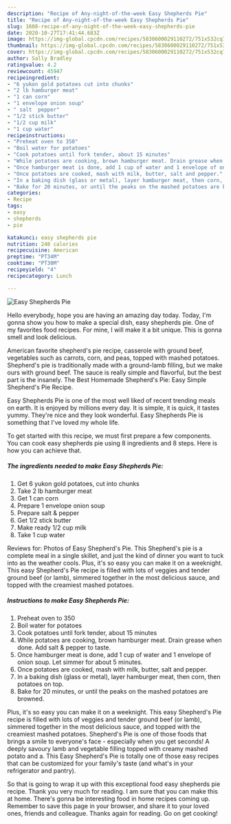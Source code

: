 ```yaml
---
description: "Recipe of Any-night-of-the-week Easy Shepherds Pie"
title: "Recipe of Any-night-of-the-week Easy Shepherds Pie"
slug: 1608-recipe-of-any-night-of-the-week-easy-shepherds-pie
date: 2020-10-27T17:41:44.683Z
image: https://img-global.cpcdn.com/recipes/5830600029110272/751x532cq70/easy-shepherds-pie-recipe-main-photo.jpg
thumbnail: https://img-global.cpcdn.com/recipes/5830600029110272/751x532cq70/easy-shepherds-pie-recipe-main-photo.jpg
cover: https://img-global.cpcdn.com/recipes/5830600029110272/751x532cq70/easy-shepherds-pie-recipe-main-photo.jpg
author: Sally Bradley
ratingvalue: 4.2
reviewcount: 45947
recipeingredient:
- "6 yukon gold potatoes cut into chunks"
- "2 lb hamburger meat"
- "1 can corn"
- "1 envelope onion soup"
- " salt  pepper"
- "1/2 stick butter"
- "1/2 cup milk"
- "1 cup water"
recipeinstructions:
- "Preheat oven to 350"
- "Boil water for potatoes"
- "Cook potatoes until fork tender, about 15 minutes"
- "While potatoes are cooking, brown hamburger meat. Drain grease when done. Add salt &amp; pepper to taste."
- "Once hamburger meat is done, add 1 cup of water and 1 envelope of onion soup. Let simmer for about 5 minutes."
- "Once potatoes are cooked, mash with milk, butter, salt and pepper."
- "In a baking dish (glass or metal), layer hamburger meat, then corn, then potatoes on top."
- "Bake for 20 minutes, or until the peaks on the mashed potatoes are browned."
categories:
- Recipe
tags:
- easy
- shepherds
- pie

katakunci: easy shepherds pie 
nutrition: 248 calories
recipecuisine: American
preptime: "PT34M"
cooktime: "PT30M"
recipeyield: "4"
recipecategory: Lunch

---
```



![Easy Shepherds Pie](https://img-global.cpcdn.com/recipes/5830600029110272/751x532cq70/easy-shepherds-pie-recipe-main-photo.jpg)

Hello everybody, hope you are having an amazing day today. Today, I'm gonna show you how to make a special dish, easy shepherds pie. One of my favorites food recipes. For mine, I will make it a bit unique. This is gonna smell and look delicious.

American favorite shepherd&#39;s pie recipe, casserole with ground beef, vegetables such as carrots, corn, and peas, topped with mashed potatoes. Shepherd&#39;s pie is traditionally made with a ground-lamb filling, but we make ours with ground beef. The sauce is really simple and flavorful, but the best part is the insanely. The Best Homemade Shepherd&#39;s Pie: Easy Simple Shepherd&#39;s Pie Recipe.

Easy Shepherds Pie is one of the most well liked of recent trending meals on earth. It is enjoyed by millions every day. It is simple, it is quick, it tastes yummy. They're nice and they look wonderful. Easy Shepherds Pie is something that I've loved my whole life.


To get started with this recipe, we must first prepare a few components. You can cook easy shepherds pie using 8 ingredients and 8 steps. Here is how you can achieve that.

<!--inarticleads1-->

##### The ingredients needed to make Easy Shepherds Pie:

1. Get 6 yukon gold potatoes, cut into chunks
1. Take 2 lb hamburger meat
1. Get 1 can corn
1. Prepare 1 envelope onion soup
1. Prepare  salt &amp; pepper
1. Get 1/2 stick butter
1. Make ready 1/2 cup milk
1. Take 1 cup water


Reviews for: Photos of Easy Shepherd&#39;s Pie. This Shepherd&#39;s pie is a complete meal in a single skillet, and just the kind of dinner you want to tuck into as the weather cools. Plus, it&#39;s so easy you can make it on a weeknight. This easy Shepherd&#39;s Pie recipe is filled with lots of veggies and tender ground beef (or lamb), simmered together in the most delicious sauce, and topped with the creamiest mashed potatoes. 

<!--inarticleads2-->

##### Instructions to make Easy Shepherds Pie:

1. Preheat oven to 350
1. Boil water for potatoes
1. Cook potatoes until fork tender, about 15 minutes
1. While potatoes are cooking, brown hamburger meat. Drain grease when done. Add salt &amp; pepper to taste.
1. Once hamburger meat is done, add 1 cup of water and 1 envelope of onion soup. Let simmer for about 5 minutes.
1. Once potatoes are cooked, mash with milk, butter, salt and pepper.
1. In a baking dish (glass or metal), layer hamburger meat, then corn, then potatoes on top.
1. Bake for 20 minutes, or until the peaks on the mashed potatoes are browned.


Plus, it&#39;s so easy you can make it on a weeknight. This easy Shepherd&#39;s Pie recipe is filled with lots of veggies and tender ground beef (or lamb), simmered together in the most delicious sauce, and topped with the creamiest mashed potatoes. Shepherd&#39;s Pie is one of those foods that brings a smile to everyone&#39;s face - especially when you get seconds! A deeply savoury lamb and vegetable filling topped with creamy mashed potato and a. This Easy Shepherd&#39;s Pie is totally one of those easy recipes that can be customized for your family&#39;s taste (and what&#39;s in your refrigerator and pantry). 

So that is going to wrap it up with this exceptional food easy shepherds pie recipe. Thank you very much for reading. I am sure that you can make this at home. There's gonna be interesting food in home recipes coming up. Remember to save this page in your browser, and share it to your loved ones, friends and colleague. Thanks again for reading. Go on get cooking!
